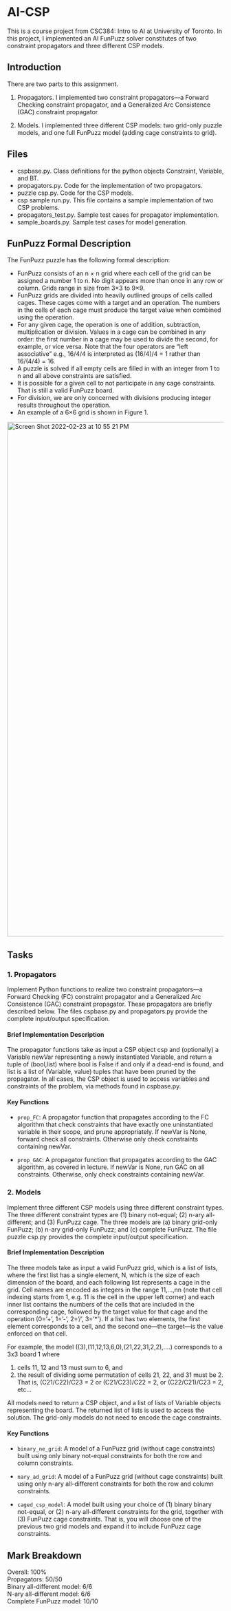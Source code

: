 # AI-CSP
This is a course project from CSC384: Intro to AI at University of Toronto. In this project, I implemented an AI FunPuzz solver constitutes of two constraint propagators and three different CSP models.

## Introduction
There are two parts to this assignment.

1. Propagators. I implemented two constraint propagators—a Forward Checking constraint propagator, and a Generalized Arc Consistence (GAC) constraint propagator

2. Models. I implemented three different CSP models: two grid-only puzzle models, and one full FunPuzz model (adding cage constraints to grid).

## Files
- cspbase.py. Class definitions for the python objects Constraint, Variable, and BT.
- propagators.py. Code for the implementation of two propagators.
- puzzle csp.py. Code for the CSP models.
- csp sample run.py. This file contains a sample implementation of two CSP problems.
- propagators_test.py. Sample test cases for propagator implementation.
- sample_boards.py. Sample test cases for model generation.

## FunPuzz Formal Description
The FunPuzz puzzle has the following formal description:
- FunPuzz consists of an n × n grid where each cell of the grid can be assigned a number 1 to n. No digit appears more than once in any row or column. Grids range in size from 3×3 to 9×9.
- FunPuzz grids are divided into heavily outlined groups of cells called cages. These cages come with a target and an operation. The numbers in the cells of each cage must produce the target value when combined using the operation.
- For any given cage, the operation is one of addition, subtraction, multiplication or division. Values in a cage can be combined in any order: the first number in a cage may be used to divide the second, for example, or vice versa. Note that the four operators are “left associative” e.g., 16/4/4 is interpreted as (16/4)/4 = 1 rather than 16/(4/4) = 16.
- A puzzle is solved if all empty cells are filled in with an integer from 1 to n and all above constraints are satisfied.
- It is possible for a given cell to not participate in any cage constraints. That is still a valid FunPuzz board.
- For division, we are only concerned with divisions producing integer results throughout the operation.
- An example of a 6×6 grid is shown in Figure 1.
<img width="1196" alt="Screen Shot 2022-02-23 at 10 55 21 PM" src="https://user-images.githubusercontent.com/55462866/155455125-cb130b69-3f83-4fa1-9cc2-1f44af6229f3.png">

## Tasks
### 1. Propagators
Implement Python functions to realize two constraint propagators—a Forward Checking (FC) constraint propagator and a Generalized Arc Consistence (GAC) constraint propagator. These propagators are briefly described below. The files cspbase.py and propagators.py provide the complete input/output specification.

#### Brief Implementation Description
The propagator functions take as input a CSP object csp and (optionally) a Variable newVar representing a newly instantiated Variable, and return a tuple of (bool,list) where bool is False if and only if a dead-end is found, and list is a list of (Variable, value) tuples that have been pruned by the propagator. In all cases, the CSP object is used to access variables and constraints of the problem, via methods found in cspbase.py.

#### Key Functions
- `prop_FC`: A propagator function that propagates according to the FC algorithm that check constraints that have exactly one uninstantiated variable in their scope, and prune appropriately. If newVar is None, forward check all constraints. Otherwise only check constraints containing newVar.

- `prop_GAC`: A propagator function that propagates according to the GAC algorithm, as covered in lecture. If newVar is None, run GAC on all constraints. Otherwise, only check constraints containing newVar.

### 2. Models
Implement three different CSP models using three different constraint types. The three different constraint types are (1) binary not-equal; (2) n-ary all-different; and (3) FunPuzz cage. The three models are (a) binary grid-only FunPuzz; (b) n-ary grid-only FunPuzz; and (c) complete FunPuzz. The file puzzle csp.py provides the complete input/output specification.

#### Brief Implementation Description
The three models take as input a valid FunPuzz grid, which is a list of lists, where the first list has a single element, N, which is the size of each dimension of the board, and each following list represents a cage in the grid. Cell names are encoded as integers in the range 11,...,nn (note that cell indexing starts from 1, e.g. 11 is the cell in the upper left corner) and each inner list contains the numbers of the cells that are included in the corresponding cage, followed by the target value for that cage and the operation (0=’+’, 1=’-’, 2=’/’, 3=’*’). If a list has two elements, the first element corresponds to a cell, and the second one—the target—is the value enforced on that cell.

For example, the model ((3),(11,12,13,6,0),(21,22,31,2,2),....) corresponds to a 3x3 board 1 where
1. cells 11, 12 and 13 must sum to 6, and
2. the result of dividing some permutation of cells 21, 22, and 31 must be 2. That is, (C21/C22)/C23 = 2 or (C21/C23)/C22 = 2, or (C22/C21)/C23 = 2, etc...

All models need to return a CSP object, and a list of lists of Variable objects representing the board. The returned list of lists is used to access the solution. The grid-only models do not need to encode the cage constraints.

#### Key Functions
- `binary_ne_grid`: A model of a FunPuzz grid (without cage constraints) built using only binary not-equal constraints for both the row and column constraints.

- `nary_ad_grid`: A model of a FunPuzz grid (without cage constraints) built using only n-ary all-different constraints for both the row and column constraints.

- `caged_csp_model`: A model built using your choice of (1) binary binary not-equal, or (2) n-ary all-different constraints for the grid, together with (3) FunPuzz cage constraints. That is, you will choose one of the previous two grid models and expand it to include FunPuzz cage constraints.

## Mark Breakdown
Overall: 100% <br/>
Propagators: 50/50<br/>
Binary all-different model: 6/6<br/>
N-ary all-different model: 6/6<br/>
Complete FunPuzz model: 10/10<br/>
